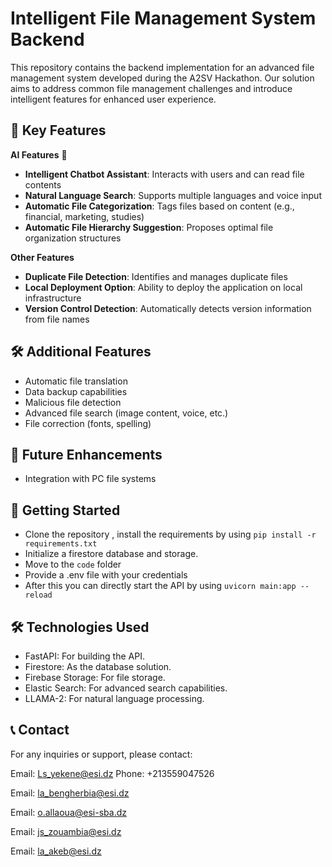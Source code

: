 # Intelligent File Management System Backend

This repository contains the backend implementation for an advanced file management system developed during the A2SV Hackathon. Our solution aims to address common file management challenges and introduce intelligent features for enhanced user experience.

## 🚀 Key Features


**AI Features** 🤖
- **Intelligent Chatbot Assistant**: Interacts with users and can read file contents
- **Natural Language Search**: Supports multiple languages and voice input
- **Automatic File Categorization**: Tags files based on content (e.g., financial, marketing, studies)
- **Automatic File Hierarchy Suggestion**: Proposes optimal file organization structures
  
**Other Features**
- **Duplicate File Detection**: Identifies and manages duplicate files
- **Local Deployment Option**: Ability to deploy the application on local infrastructure
- **Version Control Detection**: Automatically detects version information from file names

## 🛠️ Additional Features

- Automatic file translation
- Data backup capabilities
- Malicious file detection
- Advanced file search (image content, voice, etc.)
- File correction (fonts, spelling)

## 🔮 Future Enhancements

- Integration with PC file systems

## 🚀 Getting Started

- Clone the repository , install the requirements by using `pip install -r requirements.txt`
- Initialize a firestore database and storage.
- Move to the `code` folder
- Provide a .env file with your credentials
- After this you can directly start the API by using `uvicorn main:app --reload`

## 🛠️ Technologies Used

- FastAPI: For building the API.
- Firestore: As the database solution.
- Firebase Storage: For file storage.
- Elastic Search: For advanced search capabilities.
- LLAMA-2: For natural language processing.

## 📞 Contact
For any inquiries or support, please contact:

Email: Ls_yekene@esi.dz
Phone: +213559047526

Email: la_bengherbia@esi.dz

Email: o.allaoua@esi-sba.dz

Email: js_zouambia@esi.dz

Email: la_akeb@esi.dz
